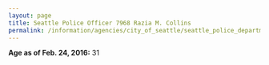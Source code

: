 ```yaml
---
layout: page
title: Seattle Police Officer 7968 Razia M. Collins
permalink: /information/agencies/city_of_seattle/seattle_police_department/copbook/7968/
---
```


**Age as of Feb. 24, 2016:** 31
